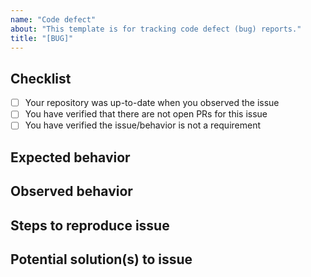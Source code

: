 ```yaml
---
name: "Code defect"
about: "This template is for tracking code defect (bug) reports."
title: "[BUG]"
---
```


## Checklist

* [ ] Your repository was up-to-date when you observed the issue
* [ ] You have verified that there are not open PRs for this issue
* [ ] You have verified the issue/behavior is not a requirement

## Expected behavior

## Observed behavior

## Steps to reproduce issue

## Potential solution(s) to issue


